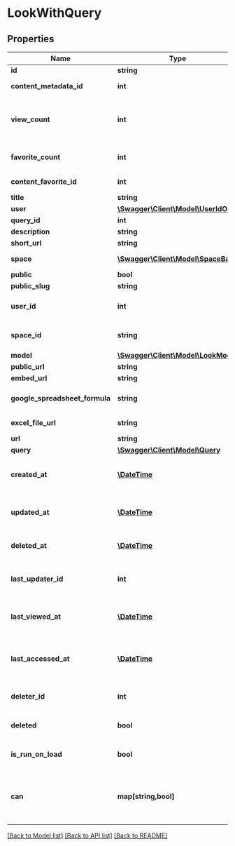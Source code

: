 # LookWithQuery

## Properties
Name | Type | Description | Notes
------------ | ------------- | ------------- | -------------
**id** | **string** | Unique Id | [optional] 
**content_metadata_id** | **int** | Id of content metadata | [optional] 
**view_count** | **int** | Number of times viewed in the Looker web UI | [optional] 
**favorite_count** | **int** | Number of times favorited | [optional] 
**content_favorite_id** | **int** | Content Favorite Id | [optional] 
**title** | **string** | Look Title | [optional] 
**user** | [**\Swagger\Client\Model\UserIdOnly**](UserIdOnly.md) | User | [optional] 
**query_id** | **int** | Query Id | [optional] 
**description** | **string** | Description | [optional] 
**short_url** | **string** | Short Url | [optional] 
**space** | [**\Swagger\Client\Model\SpaceBase**](SpaceBase.md) | Space of this Look | [optional] 
**public** | **bool** | Is Public | [optional] 
**public_slug** | **string** | Public Slug | [optional] 
**user_id** | **int** | (Write-Only) User Id | [optional] 
**space_id** | **string** | (Write-Only) Space Id | [optional] 
**model** | [**\Swagger\Client\Model\LookModel**](LookModel.md) | Model | [optional] 
**public_url** | **string** | Public Url | [optional] 
**embed_url** | **string** | Embed Url | [optional] 
**google_spreadsheet_formula** | **string** | Google Spreadsheet Formula | [optional] 
**excel_file_url** | **string** | Excel File Url | [optional] 
**url** | **string** | Url | [optional] 
**query** | [**\Swagger\Client\Model\Query**](Query.md) | Query | [optional] 
**created_at** | [**\DateTime**](\DateTime.md) | Time that the Look was created. | [optional] 
**updated_at** | [**\DateTime**](\DateTime.md) | Time that the Look was updated. | [optional] 
**deleted_at** | [**\DateTime**](\DateTime.md) | Time that the Look was deleted. | [optional] 
**last_updater_id** | **int** | Id of User that last updated the look. | [optional] 
**last_viewed_at** | [**\DateTime**](\DateTime.md) | Time last viewed in the Looker web UI | [optional] 
**last_accessed_at** | [**\DateTime**](\DateTime.md) | Time that the Look was last accessed by any user | [optional] 
**deleter_id** | **int** | Id of User that deleted the look. | [optional] 
**deleted** | **bool** | Whether or not the look is deleted | [optional] 
**is_run_on_load** | **bool** | auto-run query when Look viewed | [optional] 
**can** | **map[string,bool]** | Operations the current user is able to perform on this object | [optional] 

[[Back to Model list]](../README.md#documentation-for-models) [[Back to API list]](../README.md#documentation-for-api-endpoints) [[Back to README]](../README.md)


